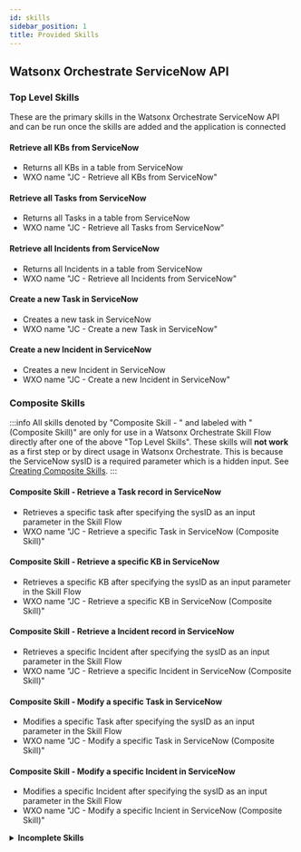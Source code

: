 ```yaml
---
id: skills
sidebar_position: 1
title: Provided Skills
---
```

## Watsonx Orchestrate ServiceNow API
### Top Level Skills
These are the primary skills in the Watsonx Orchestrate ServiceNow API and can be run once the skills are added and the application is connected
#### Retrieve all KBs from ServiceNow 
 - Returns all KBs in a table from ServiceNow
 - WXO name "JC - Retrieve all KBs from ServiceNow"
#### Retrieve all Tasks from ServiceNow
 - Returns all Tasks in a table from ServiceNow
 - WXO name "JC - Retrieve all Tasks from ServiceNow"
#### Retrieve all Incidents from ServiceNow
 - Returns all Incidents in a table from ServiceNow
 - WXO name "JC - Retrieve all Incidents from ServiceNow"
#### Create a new Task in ServiceNow
 - Creates a new task in ServiceNow
 - WXO name "JC - Create a new Task in ServiceNow"
#### Create a new Incident in ServiceNow
 - Creates a new Incident in ServiceNow
 - WXO name "JC - Create a new Incident in ServiceNow"

### Composite Skills

:::info
All skills denoted by "Composite Skill - " and labeled with "(Composite Skill)" are only for use in a Watsonx Orchestrate Skill Flow directly after one of the above "Top Level Skills". These skills will <strong>not work</strong> as a first step or by direct usage in Watsonx Orchestrate. This is because the ServiceNow sysID is a required parameter which is a hidden input. See [Creating Composite Skills](/solution-wxo/Import%20to%20Watsonx%20Orchestrate/compositeskills).
:::

#### Composite Skill - Retrieve a Task record in ServiceNow
 - Retrieves a specific task after specifying the sysID as an input parameter in the Skill Flow
 - WXO name "JC - Retrieve a specific Task in ServiceNow (Composite Skill)"
#### Composite Skill - Retrieve a specific KB in ServiceNow
 - Retrieves a specific KB after specifying the sysID as an input parameter in the Skill Flow
 - WXO name "JC - Retrieve a specific KB in ServiceNow (Composite Skill)"
#### Composite Skill - Retrieve a Incident record in ServiceNow
 - Retrieves a specific Incident after specifying the sysID as an input parameter in the Skill Flow
 - WXO name "JC - Retrieve a specific Incident in ServiceNow (Composite Skill)"
#### Composite Skill - Modify a specific Task in ServiceNow
 - Modifies a specific Task after specifying the sysID as an input parameter in the Skill Flow
 - WXO name "JC - Modify a specific Task in ServiceNow (Composite Skill)"
#### Composite Skill - Modify a specific Incident in ServiceNow
 - Modifies a specific Incident after specifying the sysID as an input parameter in the Skill Flow
 - WXO name "JC - Modify a specific Incient in ServiceNow (Composite Skill)"



<details>
<summary><b>Incomplete Skills</b></summary>

These are skills that you can see commented out in the script either unused or under construction.

##### Skills Under Construction

Create a new KB in ServiceNow (input schema needed for creating a KB)

##### Skills that require the non-friendly input parameter for tableName

:::info
To request table data from ServiceNow, the tableName (incidents, tasks or KBs) must be an input parameter. To do so the user would have to input the exact table name (e.g. for Tasks the user would need to input "sc_task" as the tableName) so these skills have been removed. These are to be used as reference and the path is to be used to specify the tableName needed.
:::

Retrieve table records from ServiceNow

Create a new table record in ServiceNow 

Composite Skill - Retrieve a specific record in ServiceNow

Composite Skill - Modify a specific record in ServiceNow

Composite Skill - Delete a specific record in ServiceNow

#### Delete Skills

:::warning
At this time the Delete skills have a bug. Watsonx Orchestrate does not succsessfuly validate an empty object response as a successful skill. The chat will say the skill has failed. However, the object in ServiceNow will be successfuly deleted.
:::
Composite Skill - Delete a specific record in ServiceNow

Composite Skill - Delete a specific Incident in ServiceNow

Composite Skill - Delete a specific Task in ServiceNow

Composite Skill - Delete a specific KB in ServiceNow

</details>